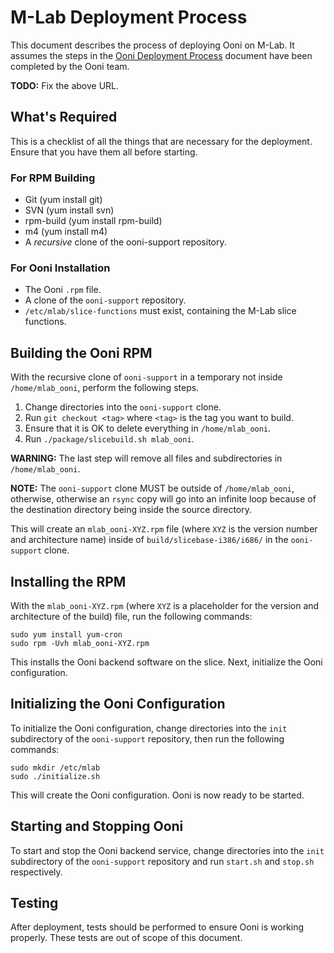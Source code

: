 M-Lab Deployment Process
=========================

This document describes the process of deploying Ooni on M-Lab. It assumes the
steps in the [Ooni Deployment Process](http://example.org/) document have been
completed by the Ooni team.

**TODO:** Fix the above URL.

What's Required
----------------

This is a checklist of all the things that are necessary for the deployment.
Ensure that you have them all before starting.

### For RPM Building

- Git (yum install git)
- SVN (yum install svn)
- rpm-build (yum install rpm-build)
- m4 (yum install m4)
- A *recursive* clone of the ooni-support repository.

### For Ooni Installation

- The Ooni ``.rpm`` file.
- A clone of the ``ooni-support`` repository.
- ``/etc/mlab/slice-functions`` must exist, containing the M-Lab slice functions.

Building the Ooni RPM
----------------------

With the recursive clone of ``ooni-support`` in a temporary not inside
``/home/mlab_ooni``, perform the following steps.

1. Change directories into the ``ooni-support`` clone.
2. Run ``git checkout <tag>`` where ``<tag>`` is the tag you want to build.
3. Ensure that it is OK to delete everything in ``/home/mlab_ooni``.
4. Run ``./package/slicebuild.sh mlab_ooni``.

**WARNING:** The last step will remove all files and subdirectories in
``/home/mlab_ooni``.

**NOTE:** The ``ooni-support`` clone MUST be outside of ``/home/mlab_ooni``,
otherwise, otherwise an ``rsync`` copy will go into an infinite loop because of
the destination directory being inside the source directory.

This will create an ``mlab_ooni-XYZ.rpm`` file (where ``XYZ`` is the version
number and architecture name) inside of ``build/slicebase-i386/i686/`` in the
``ooni-support`` clone.

Installing the RPM
-------------------

With the ``mlab_ooni-XYZ.rpm`` (where ``XYZ`` is a placeholder for the version
and architecture of the build) file, run the following commands:

    sudo yum install yum-cron
    sudo rpm -Uvh mlab_ooni-XYZ.rpm

This installs the Ooni backend software on the slice. Next, initialize the Ooni
configuration.

Initializing the Ooni Configuration
------------------------------------

To initialize the Ooni configuration, change directories into the ``init``
subdirectory of the ``ooni-support`` repository, then run the following
commands:

    sudo mkdir /etc/mlab
    sudo ./initialize.sh

This will create the Ooni configuration. Ooni is now ready to be started.

Starting and Stopping Ooni
---------------------------

To start and stop the Ooni backend service, change directories into the ``init``
subdirectory of the ``ooni-support`` repository and run ``start.sh`` and
``stop.sh`` respectively.

Testing
--------

After deployment, tests should be performed to ensure Ooni is working properly.
These tests are out of scope of this document.
